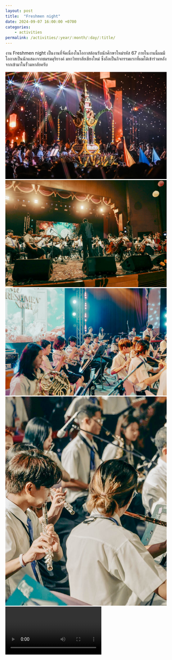 ```yaml
---
layout: post
title:  "Freshmen night"
date: 2024-09-07 16:00:00 +0700
categories: 
    - activities
permalink: /activities/:year/:month/:day/:title/
---
```


งาน Freshmen night เป็นงานที่จัดเนื่องในโอกาสต้อนรับนักศึกษาใหม่รหัส 67 ภายในงานนี้ผมมีโอกาสเป็นนักแสดงจากชมรมดุริยางค์ มหาวิทยาลัยเชียงใหม่ ซึ่งถือเป็นกิจกรรมแรกที่ผมได้เข้าร่วมหลังจากเข้ามาในรั้วมหาลัยครับ

<img src="https://raw.githubusercontent.com/nakaptan/natpakan_site/main/assets/freshmen-night1.jpg" alt="freshmen-night1">

<img src="/assets/freshmen-night2.jpg" alt="freshmen-night2">

<img src="/assets/freshmen-night3.jpg" alt="freshmen-night3">

<img src="/assets/freshmen-night4.jpg" alt="freshmen-night4">

<video controls>
  <source src="/assets/video-freshmen-night.mp4" type="video/mp4">
Your browser does not support the video tag.
</video>